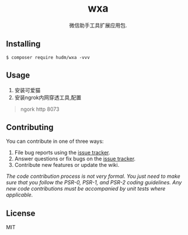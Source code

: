 <h1 align="center"> wxa </h1>

<p align="center"> 微信助手工具扩展应用包.</p>


## Installing

```shell
$ composer require hudm/wxa -vvv
```

## Usage

1. 安装可爱猫
2. 安装ngrok内网穿透工具,配置
> ngork http 8073

## Contributing

You can contribute in one of three ways:

1. File bug reports using the [issue tracker](https://github.com/hudm/wxa/issues).
2. Answer questions or fix bugs on the [issue tracker](https://github.com/hudm/wxa/issues).
3. Contribute new features or update the wiki.

_The code contribution process is not very formal. You just need to make sure that you follow the PSR-0, PSR-1, and PSR-2 coding guidelines. Any new code contributions must be accompanied by unit tests where applicable._

## License

MIT